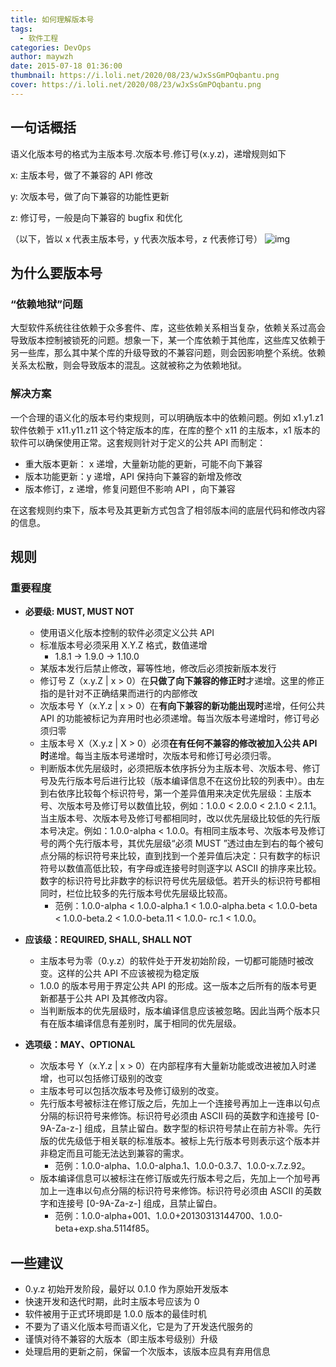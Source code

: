 ```yaml
---
title: 如何理解版本号
tags: 
  - 软件工程
categories: DevOps
author: maywzh
date: 2015-07-18 01:36:00
thumbnail: https://i.loli.net/2020/08/23/wJxSsGmPOqbantu.png
cover: https://i.loli.net/2020/08/23/wJxSsGmPOqbantu.png
---
```


## 一句话概括

语义化版本号的格式为主版本号.次版本号.修订号(x.y.z)，递增规则如下

x: 主版本号，做了不兼容的 API 修改

y: 次版本号，做了向下兼容的功能性更新

z: 修订号，一般是向下兼容的 bugfix 和优化

（以下，皆以 x 代表主版本号，y 代表次版本号，z 代表修订号）
![img](https://raw.githubusercontent.com/maywzh/imagebed/master/img/1_7h56wnp4mqlOqRm4aF9cTQ.png)

<!--more-->

## 为什么要版本号

### “依赖地狱”问题

大型软件系统往往依赖于众多套件、库，这些依赖关系相当复杂，依赖关系过高会导致版本控制被锁死的问题。想象一下，某一个库依赖于其他库，这些库又依赖于另一些库，那么其中某个库的升级导致的不兼容问题，则会因影响整个系统。依赖关系太松散，则会导致版本的混乱。这就被称之为依赖地狱。

### 解决方案

一个合理的语义化的版本号约束规则，可以明确版本中的依赖问题。例如 x1.y1.z1 软件依赖于 x11.y11.z11 这个特定版本的库，在库的整个 x11 的主版本，x1 版本的软件可以确保使用正常。这套规则针对于定义的公共 API 而制定：

- 重大版本更新： x 递增，大量新功能的更新，可能不向下兼容
- 版本功能更新：y 递增，API 保持向下兼容的新增及修改
- 版本修订，z 递增，修复问题但不影响 API ，向下兼容

在这套规则约束下，版本号及其更新方式包含了相邻版本间的底层代码和修改内容的信息。

## 规则

### 重要程度

- **必要级: MUST, MUST NOT**
  - 使用语义化版本控制的软件必须定义公共 API
  - 标准版本号必须采用 X.Y.Z 格式，数值递增
    - 1.8.1 -> 1.9.0 -> 1.10.0
  - 某版本发行后禁止修改，幂等性地，修改后必须按新版本发行
  - 修订号 Z（x.y.Z | x > 0）在**只做了向下兼容的修正时**才递增。这里的修正指的是针对不正确结果而进行的内部修改
  - 次版本号 Y（x.Y.z | x > 0）在**有向下兼容的新功能出现时**递增，任何公共 API 的功能被标记为弃用时也必须递增。每当次版本号递增时，修订号必须归零
  - 主版本号 X（X.y.z | X > 0）必须**在有任何不兼容的修改被加入公共 API 时**递增。每当主版本号递增时，次版本号和修订号必须归零。
  - 判断版本优先层级时，必须把版本依序拆分为主版本号、次版本号、修订号及先行版本号后进行比较（版本编译信息不在这份比较的列表中）。由左到右依序比较每个标识符号，第一个差异值用来决定优先层级：主版本号、次版本号及修订号以数值比较，例如：1.0.0 < 2.0.0 < 2.1.0 < 2.1.1。当主版本号、次版本号及修订号都相同时，改以优先层级比较低的先行版本号决定。例如：1.0.0-alpha < 1.0.0。有相同主版本号、次版本号及修订号的两个先行版本号，其优先层级“必须 MUST ”透过由左到右的每个被句点分隔的标识符号来比较，直到找到一个差异值后决定：只有数字的标识符号以数值高低比较，有字母或连接号时则逐字以 ASCII 的排序来比较。数字的标识符号比非数字的标识符号优先层级低。若开头的标识符号都相同时，栏位比较多的先行版本号优先层级比较高。
    - 范例：1.0.0-alpha < 1.0.0-alpha.1 < 1.0.0-alpha.beta < 1.0.0-beta < 1.0.0-beta.2 < 1.0.0-beta.11 < 1.0.0- rc.1 < 1.0.0。
- **应该级：REQUIRED, SHALL, SHALL NOT**

  - 主版本号为零（0.y.z）的软件处于开发初始阶段，一切都可能随时被改变。这样的公共 API 不应该被视为稳定版
  - 1.0.0 的版本号用于界定公共 API 的形成。这一版本之后所有的版本号更新都基于公共 API 及其修改内容。
  - 当判断版本的优先层级时，版本编译信息应该被忽略。因此当两个版本只有在版本编译信息有差别时，属于相同的优先层级。

- **选项级：MAY、OPTIONAL**
  - 次版本号 Y（x.Y.z | x > 0）在内部程序有大量新功能或改进被加入时递增，也可以包括修订级别的改变
  - 主版本号可以包括次版本号及修订级别的改变。
  - 先行版本号被标注在修订版之后，先加上一个连接号再加上一连串以句点分隔的标识符号来修饰。标识符号必须由 ASCII 码的英数字和连接号 [0-9A-Za-z-] 组成，且禁止留白。数字型的标识符号禁止在前方补零。先行版的优先级低于相关联的标准版本。被标上先行版本号则表示这个版本并非稳定而且可能无法达到兼容的需求。
    - 范例：1.0.0-alpha、1.0.0-alpha.1、1.0.0-0.3.7、1.0.0-x.7.z.92。
  - 版本编译信息可以被标注在修订版或先行版本号之后，先加上一个加号再加上一连串以句点分隔的标识符号来修饰。标识符号必须由 ASCII 的英数字和连接号 [0-9A-Za-z-] 组成，且禁止留白。
    - 范例：1.0.0-alpha+001、1.0.0+20130313144700、1.0.0-beta+exp.sha.5114f85。

## 一些建议

- 0.y.z 初始开发阶段，最好以 0.1.0 作为原始开发版本
- 快速开发和迭代时期，此时主版本号应该为 0
- 软件被用于正式环境即是 1.0.0 版本的最佳时机
- 不要为了语义化版本号而语义化，它是为了开发迭代服务的
- 谨慎对待不兼容的大版本（即主版本号级别）升级
- 处理启用的更新之前，保留一个次版本，该版本应具有弃用信息
